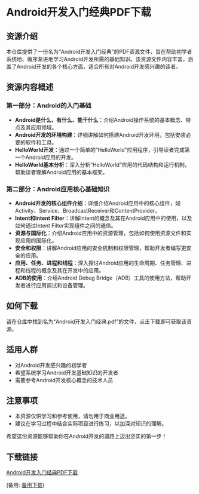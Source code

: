  # Android开发入门经典PDF下载

 ## 资源介绍

 本仓库提供了一份名为“Android开发入门经典”的PDF资源文件，旨在帮助初学者系统地、循序渐进地学习Android开发所需的基础知识。该资源文件内容丰富，涵盖了Android开发的各个核心方面，适合所有对Android开发感兴趣的读者。

 ## 资源内容概述

 ### 第一部分：Android的入门基础

 - **Android是什么、有什么、能干什么**：介绍Android操作系统的基本概念、特点及其应用领域。
 - **Android开发的环境构建**：详细讲解如何搭建Android开发环境，包括安装必要的软件和工具。
 - **HelloWorld开发**：通过一个简单的“HelloWorld”应用程序，引导读者完成第一个Android应用的开发。
 - **HelloWorld基本分析**：深入分析“HelloWorld”应用的代码结构和运行机制，帮助读者理解Android应用的基本框架。

 ### 第二部分：Android应用核心基础知识

 - **Android开发的核心组件介绍**：详细介绍Android应用中的核心组件，如Activity、Service、BroadcastReceiver和ContentProvider。
 - **Intent和Intent Filter**：讲解Intent的概念及其在Android应用中的使用，以及如何通过Intent Filter实现组件之间的通信。
 - **资源与国际化**：介绍Android应用中的资源管理，包括如何使用资源文件和实现应用的国际化。
 - **安全和权限**：讲解Android应用的安全机制和权限管理，帮助开发者编写更安全的应用。
 - **应用、任务、进程和线程**：深入探讨Android应用的生命周期、任务管理、进程和线程的概念及其在开发中的应用。
 - **ADB的使用**：介绍Android Debug Bridge（ADB）工具的使用方法，帮助开发者进行应用调试和设备管理。

 ## 如何下载

 请在仓库中找到名为“Android开发入门经典.pdf”的文件，点击下载即可获取该资源。

 ## 适用人群

 - 对Android开发感兴趣的初学者
 - 希望系统学习Android开发基础知识的开发者
 - 需要参考Android开发核心概念的技术人员

 ## 注意事项

 - 本资源仅供学习和参考使用，请勿用于商业用途。
 - 建议在学习过程中结合实际项目进行练习，以加深对知识的理解。

 希望这份资源能够帮助你在Android开发的道路上迈出坚实的第一步！

 ## 下载链接
 [Android开发入门经典PDF下载](https://pan.quark.cn/s/ca480926668b) 

 (备用: [备用下载](https://pan.baidu.com/s/1G11y-d0jwaotnl8xRPJkng?pwd=1234))
